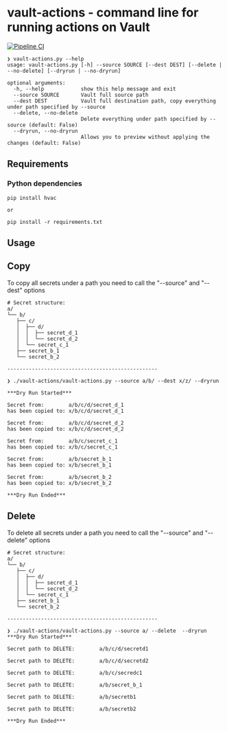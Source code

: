 # vault-actions - command line for running actions on Vault

[![Pipeline CI](https://github.com/OpsInc/vault-actions/actions/workflows/python-CI.yaml/badge.svg)](https://github.com/OpsInc/vault-actions/actions/workflows/python-CI.yaml)

```shell
❯ vault-actions.py --help
usage: vault-actions.py [-h] --source SOURCE [--dest DEST] [--delete | --no-delete] [--dryrun | --no-dryrun]

optional arguments:
  -h, --help            show this help message and exit
  --source SOURCE       Vault full source path
  --dest DEST           Vault full destination path, copy everything under path specified by --source
  --delete, --no-delete
                        Delete everything under path specified by --source (default: False)
  --dryrun, --no-dryrun
                        Allows you to preview without applying the changes (default: False)

```

## Requirements

### Python dependencies

```shell
pip install hvac

or 

pip install -r requirements.txt
```

## Usage

## Copy

To copy all secrets under a path you need to call the "--source" and "--dest" options

```shell
# Secret structure:
a/
└── b/
   ├── c/
   │  ├── d/
   │  │  ├── secret_d_1
   │  │  └── secret_d_2
   │  └── secret_c_1
   ├── secret_b_1
   └── secret_b_2

-------------------------------------------------

❯ ./vault-actions/vault-actions.py --source a/b/ --dest x/z/ --dryrun

***Dry Run Started***

Secret from:        a/b/c/d/secret_d_1
has been copied to: x/b/c/d/secret_d_1

Secret from:        a/b/c/d/secret_d_2
has been copied to: x/b/c/d/secret_d_2

Secret from:        a/b/c/secret_c_1
has been copied to: x/b/c/secret_c_1

Secret from:        a/b/secret_b_1
has been copied to: x/b/secret_b_1

Secret from:        a/b/secret_b_2
has been copied to: x/b/secret_b_2

***Dry Run Ended***
```

## Delete

To delete all secrets under a path you need to call the "--source" and "--delete" options

```shell
# Secret structure:
a/
└── b/
   ├── c/
   │  ├── d/
   │  │  ├── secret_d_1
   │  │  └── secret_d_2
   │  └── secret_c_1
   ├── secret_b_1
   └── secret_b_2

-------------------------------------------------

❯ ./vault-actions/vault-actions.py --source a/ --delete  --dryrun
***Dry Run Started***

Secret path to DELETE:        a/b/c/d/secretd1

Secret path to DELETE:        a/b/c/d/secretd2

Secret path to DELETE:        a/b/c/secredc1

Secret path to DELETE:        a/b/secret_b_1

Secret path to DELETE:        a/b/secretb1

Secret path to DELETE:        a/b/secretb2

***Dry Run Ended***

```
